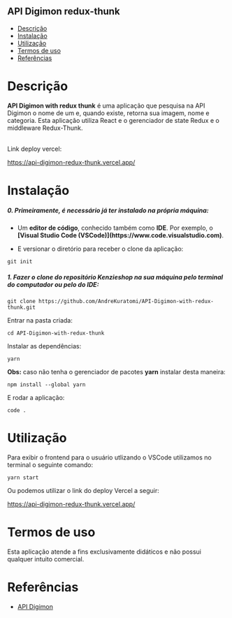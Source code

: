 ## API Digimon redux-thunk

- [Descrição](#descrição)
- [Instalação](#instalação)
- [Utilização](#utilização)
- [Termos de uso](#termos-de-uso)
- [Referências](#referências)

# Descrição

<p><b>API Digimon with redux thunk</b> é uma aplicação que pesquisa na API Digimon o nome de um e, quando existe, retorna sua imagem, nome e categoria. Esta aplicação utiliza React e o gerenciador de state Redux e o middleware Redux-Thunk.</p>
<br>
Link deploy vercel:

https://api-digimon-redux-thunk.vercel.app/

# Instalação

<h5>0. Primeiramente, é necessário já ter instalado na própria máquina:</h5>

- <p> Um <b>editor de código</b>, conhecido também como <b>IDE</b>. Por exemplo, o <b>[Visual Studio Code (VSCode)](https://www.code.visualstudio.com)</b>.</p>

- <p> E versionar o diretório para receber o clone da aplicação:</p>

```
git init
```

<h5>1. Fazer o clone do repositório <b>Kenzieshop</b> na sua máquina pelo terminal do computador ou pelo do IDE:</h5>

```
git clone https://github.com/AndreKuratomi/API-Digimon-with-redux-thunk.git
```

<p>Entrar na pasta criada:</p>

```
cd API-Digimon-with-redux-thunk
```

<p>Instalar as dependências:</p>

```
yarn
```

<p><b>Obs:</b> caso não tenha o gerenciador de pacotes <b>yarn</b> instalar desta maneira:</p>

```
npm install --global yarn
```

<p>E rodar a aplicação:</p>

```
code .
```

# Utilização

<p>Para exibir o frontend para o usuário utlizando o VSCode utilizamos no terminal o seguinte comando:</p>

```
yarn start
```

<p>Ou podemos utilizar o link do deploy Vercel a seguir:</p>

https://api-digimon-redux-thunk.vercel.app/


# Termos de uso

<p>Esta aplicação atende a fins exclusivamente didáticos e não possui qualquer intuito comercial.</p>

# Referências

- [API Digimon](https://digimon-api.vercel.app/)
